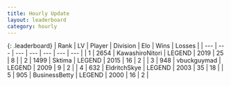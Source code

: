 ```yaml
---
title: Hourly Update
layout: leaderboard
category: hourly
---
```


{: .leaderboard}
| Rank | LV | Player | Division | Elo | Wins | Losses |
| --- | --- | --- | --- | --- | --- | --- |
| <span data-change="0">1</span> | 2654 | <span title="ID: 164871">KawashiroNitori</span> | LEGEND | <span data-change="0">2019</span> | <span data-change="0">25</span> | <span data-change="0">8</span> |
| <span data-change="0">2</span> | 1499 | <span title="ID: 353063">Sktima</span> | LEGEND | <span data-change="0">2015</span> | <span data-change="0">16</span> | <span data-change="0">2</span> |
| <span data-change="0">3</span> | 948 | <span title="ID: 418052">vbuckguymad</span> | LEGEND | <span data-change="0">2009</span> | <span data-change="0">9</span> | <span data-change="0">2</span> |
| <span data-change="0">4</span> | 632 | <span title="ID: 174926">EldritchSkye</span> | LEGEND | <span data-change="0">2003</span> | <span data-change="0">35</span> | <span data-change="0">18</span> |
| <span data-change="0">5</span> | 905 | <span title="ID: 113257">BusinessBetty</span> | LEGEND | <span data-change="0">2000</span> | <span data-change="0">16</span> | <span data-change="0">2</span> |